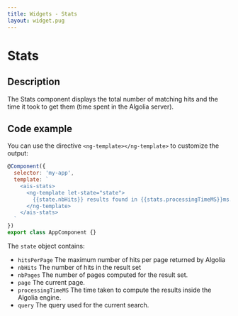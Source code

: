 ```yaml
---
title: Widgets - Stats
layout: widget.pug
---
```


# Stats

## Description

The Stats component displays the total number of matching hits and the time it took to get them (time spent in the Algolia server).

## Code example

You can use the directive `<ng-template></ng-template>` to customize the output:

```js
@Component({
  selector: 'my-app',
  template: `
    <ais-stats>
      <ng-template let-state="state">
        {{state.nbHits}} results found in {{stats.processingTimeMS}}ms.
      </ng-template>
    </ais-stats>
  `
})
export class AppComponent {}
```

The `state` object contains:

* `hitsPerPage` The maximum number of hits per page returned by Algolia
* `nbHits` The number of hits in the result set
* `nbPages` The number of pages computed for the result set.
* `page` The current page.
* `processingTimeMS` The time taken to compute the results inside the Algolia engine.
* `query` The query used for the current search.
